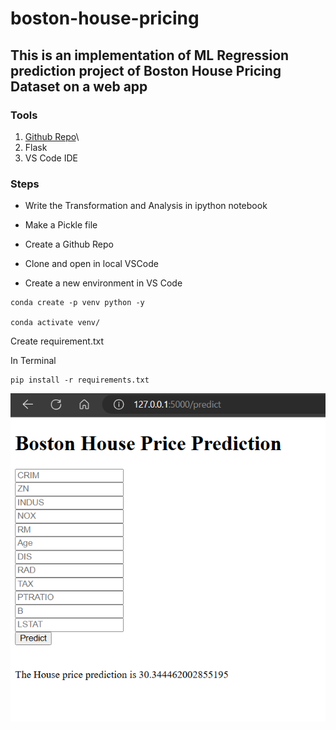 # boston-house-pricing
## This is an implementation of ML Regression prediction project of Boston House Pricing Dataset on a web app
### Tools

1. [Github Repo](https://github.com/rog-SARTHAK/boston-house-pricing)\
2. Flask
3. VS Code IDE


### Steps

- Write the Transformation and Analysis in ipython notebook

- Make a Pickle file

- Create a Github Repo

- Clone and open in local VSCode

- Create a new environment in VS Code

```
conda create -p venv python -y

conda activate venv/
```
Create requirement.txt

In Terminal
```
pip install -r requirements.txt

```



![alt text](https://github.com/rog-SARTHAK/boston-house-pricing/blob/main/Assets/Screenshot%202024-06-27%20210118.png)

